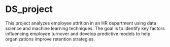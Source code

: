 # DS_project
This project analyzes employee attrition in an HR department using data science and machine learning techniques. The goal is to identify key factors influencing employee turnover and develop predictive models to help organizations improve retention strategies.
